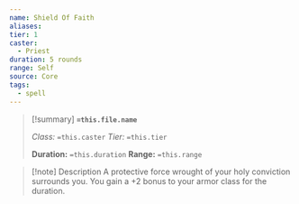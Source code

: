 ```yaml
---
name: Shield Of Faith
aliases: 
tier: 1
caster:
  - Priest
duration: 5 rounds
range: Self
source: Core
tags:
  - spell
---
```


> [!summary] **`=this.file.name`**
> 
> *Class:* `=this.caster`
> *Tier:* `=this.tier`
> 
> **Duration:** `=this.duration`
> **Range:** `=this.range`

>[!note] Description
> A protective force wrought of your holy conviction surrounds you. You gain a +2 bonus to your armor class for the duration.
